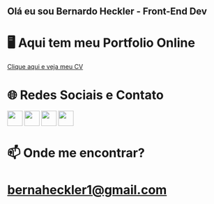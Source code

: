 ## Olá eu sou Bernardo Heckler - Front-End Dev
# 🖥 Aqui tem meu Portfolio Online
<a href="https://bernardoheckler.github.io/site-pessoal/" color="white">Clique aqui e veja meu CV</a>

# 🌐 Redes Sociais e Contato


[<img src="https://img.shields.io/badge/YouTube-c4302b.svg?logo=youtube" height="35">](https://youtube.com/@heckler201?si=3rMqkEKlE5ddQy2s)
[<img src="https://img.shields.io/badge/Gmail-ece9e9.svg?logo=gmail" height="35">](mailto:bernaheckler1@gmail.com)
[<img src="https://img.shields.io/badge/Instagram-ff0685.svg?logo=instagram" height="35">](https://www.instagram.com/berna.hcklr/)
[<img src="https://img.shields.io/badge/LinkedIn-0047f9.svg?logo=linkedin" height="35">](https://www.linkedin.com/in/bernardo-heckler-645153305/)

# 📫 Onde me encontrar?
# bernaheckler1@gmail.com
